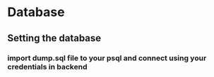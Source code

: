 # Database
## Setting the database
### import dump.sql file to your psql and connect using your credentials in backend
